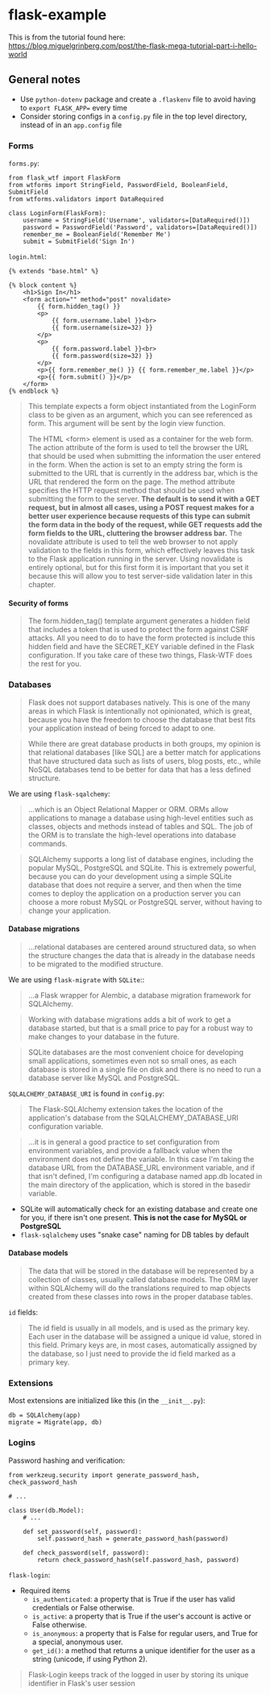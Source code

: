 # flask-example

This is from the tutorial found here: https://blog.miguelgrinberg.com/post/the-flask-mega-tutorial-part-i-hello-world

## General notes

- Use `python-dotenv` package and create a `.flaskenv` file to avoid having to `export FLASK_APP=` every time
- Consider storing configs in a `config.py` file in the top level directory, instead of in an `app.config` file

### Forms

`forms.py`:

```
from flask_wtf import FlaskForm
from wtforms import StringField, PasswordField, BooleanField, SubmitField
from wtforms.validators import DataRequired

class LoginForm(FlaskForm):
    username = StringField('Username', validators=[DataRequired()])
    password = PasswordField('Password', validators=[DataRequired()])
    remember_me = BooleanField('Remember Me')
    submit = SubmitField('Sign In')
```

`login.html`:

```
{% extends "base.html" %}

{% block content %}
    <h1>Sign In</h1>
    <form action="" method="post" novalidate>
        {{ form.hidden_tag() }}
        <p>
            {{ form.username.label }}<br>
            {{ form.username(size=32) }}
        </p>
        <p>
            {{ form.password.label }}<br>
            {{ form.password(size=32) }}
        </p>
        <p>{{ form.remember_me() }} {{ form.remember_me.label }}</p>
        <p>{{ form.submit() }}</p>
    </form>
{% endblock %}
```

>This template expects a form object instantiated from the LoginForm class to be given as an argument, which you can see referenced as form. This argument will be sent by the login view function.
>
>The HTML &lt;form&gt; element is used as a container for the web form. The action attribute of the form is used to tell the browser the URL that should be used when submitting the information the user entered in the form. When the action is set to an empty string the form is submitted to the URL that is currently in the address bar, which is the URL that rendered the form on the page. The method attribute specifies the HTTP request method that should be used when submitting the form to the server. **The default is to send it with a GET request, but in almost all cases, using a POST request makes for a better user experience because requests of this type can submit the form data in the body of the request, while GET requests add the form fields to the URL, cluttering the browser address bar.** The novalidate attribute is used to tell the web browser to not apply validation to the fields in this form, which effectively leaves this task to the Flask application running in the server. Using novalidate is entirely optional, but for this first form it is important that you set it because this will allow you to test server-side validation later in this chapter.

#### Security of forms

>The form.hidden_tag() template argument generates a hidden field that includes a token that is used to protect the form against CSRF attacks. All you need to do to have the form protected is include this hidden field and have the SECRET_KEY variable defined in the Flask configuration. If you take care of these two things, Flask-WTF does the rest for you.

### Databases

>Flask does not support databases natively. This is one of the many areas in which Flask is intentionally not opinionated, which is great, because you have the freedom to choose the database that best fits your application instead of being forced to adapt to one.

>While there are great database products in both groups, my opinion is that relational databases [like SQL] are a better match for applications that have structured data such as lists of users, blog posts, etc., while NoSQL databases tend to be better for data that has a less defined structure.

We are using `flask-sqalchemy`:

>...which is an Object Relational Mapper or ORM. ORMs allow applications to manage a database using high-level entities such as classes, objects and methods instead of tables and SQL. The job of the ORM is to translate the high-level operations into database commands.

>SQLAlchemy supports a long list of database engines, including the popular MySQL, PostgreSQL and SQLite. This is extremely powerful, because you can do your development using a simple SQLite database that does not require a server, and then when the time comes to deploy the application on a production server you can choose a more robust MySQL or PostgreSQL server, without having to change your application.

#### Database migrations

>...relational databases are centered around structured data, so when the structure changes the data that is already in the database needs to be migrated to the modified structure.

We are using `flask-migrate` with `SQLite`::

>...a Flask wrapper for Alembic, a database migration framework for SQLAlchemy.

>Working with database migrations adds a bit of work to get a database started, but that is a small price to pay for a robust way to make changes to your database in the future.

>SQLite databases are the most convenient choice for developing small applications, sometimes even not so small ones, as each database is stored in a single file on disk and there is no need to run a database server like MySQL and PostgreSQL.

`SQLALCHEMY_DATABASE_URI` is found in `config.py`:

>The Flask-SQLAlchemy extension takes the location of the application's database from the SQLALCHEMY_DATABASE_URI configuration variable.

>...it is in general a good practice to set configuration from environment variables, and provide a fallback value when the environment does not define the variable. In this case I'm taking the database URL from the DATABASE_URL environment variable, and if that isn't defined, I'm configuring a database named app.db located in the main directory of the application, which is stored in the basedir variable.

- SQLite will automatically check for an existing database and create one for you, if there isn't one present. **This is not the case for MySQL or PostgreSQL**
- `flask-sqlalchemy` uses "snake case" naming for DB tables by default

#### Database models

>The data that will be stored in the database will be represented by a collection of classes, usually called database models. The ORM layer within SQLAlchemy will do the translations required to map objects created from these classes into rows in the proper database tables.

`id` fields:

>The id field is usually in all models, and is used as the primary key. Each user in the database will be assigned a unique id value, stored in this field. Primary keys are, in most cases, automatically assigned by the database, so I just need to provide the id field marked as a primary key.

### Extensions

Most extensions are initialized like this (in the `__init__.py`):

```
db = SQLAlchemy(app)
migrate = Migrate(app, db)
```

### Logins

Password hashing and verification:

```
from werkzeug.security import generate_password_hash, check_password_hash

# ...

class User(db.Model):
    # ...

    def set_password(self, password):
        self.password_hash = generate_password_hash(password)

    def check_password(self, password):
        return check_password_hash(self.password_hash, password)
```

`flask-login`:

- Required items
  - `is_authenticated`: a property that is True if the user has valid credentials or False otherwise.
  - `is_active`: a property that is True if the user's account is active or False otherwise.
  - `is_anonymous`: a property that is False for regular users, and True for a special, anonymous user.
  - `get_id()`: a method that returns a unique identifier for the user as a string (unicode, if using Python 2).

>Flask-Login keeps track of the logged in user by storing its unique identifier in Flask's user session
